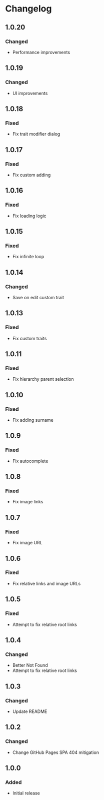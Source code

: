 # Changelog

## 1.0.20
### Changed
- Performance improvements

## 1.0.19
### Changed
- UI improvements

## 1.0.18
### Fixed
- Fix trait modifier dialog

## 1.0.17
### Fixed
- Fix custom adding

## 1.0.16
### Fixed
- Fix loading logic

## 1.0.15
### Fixed
- Fix infinite loop

## 1.0.14
### Changed
- Save on edit custom trait

## 1.0.13
### Fixed
- Fix custom traits

## 1.0.11
### Fixed
- Fix hierarchy parent selection

## 1.0.10
### Fixed
- Fix adding surname

## 1.0.9
### Fixed
- Fix autocomplete

## 1.0.8
### Fixed
- Fix image links

## 1.0.7
### Fixed
- Fix image URL

## 1.0.6
### Fixed
- Fix relative links and image URLs

## 1.0.5
### Fixed
- Attempt to fix relative root links

## 1.0.4
### Changed
- Better Not Found
- Attempt to fix relative root links

## 1.0.3
### Changed
- Update README

## 1.0.2
### Changed
- Change GitHub Pages SPA 404 mitigation

## 1.0.0
### Added
- Initial release